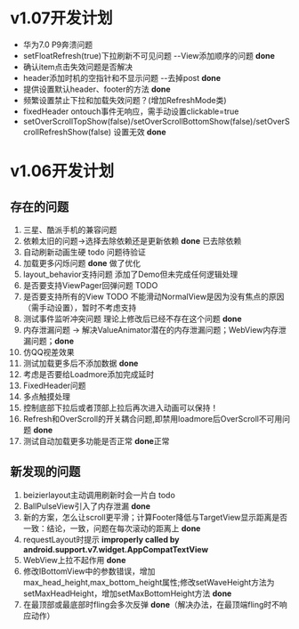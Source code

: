 # v1.07开发计划
- 华为7.0 P9奔溃问题
- setFloatRefresh(true)下拉刷新不可见问题 --View添加顺序的问题 **done**
- 确认item点击失效问题是否解决
- header添加时机的空指针和不显示问题 --去掉post **done**
- 提供设置默认header、footer的方法  **done**
- 频繁设置禁止下拉和加载失效问题？(增加RefreshMode类)
- fixedHeader ontouch事件无响应，需手动设置clickable=true
- setOverScrollTopShow(false)/setOverScrollBottomShow(false)/setOverScrollRefreshShow(false)  设置无效   **done**



# v1.06开发计划
## 存在的问题
1. 三星、酷派手机的兼容问题
2. 依赖太旧的问题->选择去除依赖还是更新依赖  **done** 已去除依赖
3. 自动刷新动画生硬  todo 问题待验证
4. 加载更多闪烁问题 **done** 做了优化
5. layout_behavior支持问题 添加了Demo但未完成任何逻辑处理
6. 是否要支持ViewPager回弹问题 TODO
7. 是否要支持所有的View TODO  不能滑动NormalView是因为没有焦点的原因（需手动设置），暂时不考虑支持
8. 测试事件监听冲突问题 理论上修改后已经不存在这个问题 **done**
9. 内存泄漏问题  -> 解决ValueAnimator潜在的内存泄漏问题；WebView内存泄漏问题；**done**
10. 仿QQ视差效果
11. 测试加载更多后不添加数据  **done**
12. 考虑是否要给Loadmore添加完成延时
13. FixedHeader问题
14. 多点触摸处理
15. 控制底部下拉后或者顶部上拉后再次进入动画可以保持！
16. Refresh和OverScroll的开关耦合问题,即禁用loadmore后OverScroll不可用问题  **done**
17. 测试自动加载更多功能是否正常 **done**正常

## 新发现的问题
1. beizierlayout主动调用刷新时会一片白 todo
2. BallPulseView引入了内存泄漏 **done**
3. 新的方案，怎么让scroll更平滑；计算Footer降低与TargetView显示距离是否一致：结论，一致，问题在每次滚动的距离上  **done**
4. requestLayout时提示 **improperly called by android.support.v7.widget.AppCompatTextView**
5. WebView上拉不起作用  **done**
6. 修改IBottomView中的参数错误，增加max_head_height,max_bottom_height属性;修改setWaveHeight方法为setMaxHeadHeight，增加setMaxBottomHeight方法  **done**
7. 在最顶部或最底部时fling会多次反弹 **done**（解决办法，在最顶端fling时不响应动作）
